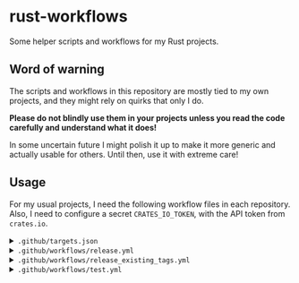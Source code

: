 # rust-workflows

Some helper scripts and workflows for my Rust projects.

## Word of warning

The scripts and workflows in this repository are mostly tied to my own projects, and they might rely on quirks that
only I do.

**Please do not blindly use them in your projects unless you read the code carefully and understand what it does!**

In some uncertain future I might polish it up to make it more generic and actually usable for others. Until then, use it
with extreme care!

## Usage

For my usual projects, I need the following workflow files in each repository. Also, I need to configure a
secret `CRATES_IO_TOKEN`, with the API token from `crates.io`.

<details>

<summary><code>.github/targets.json</code></summary>

Incompatible or unwanted targets can be removed.

```json
[
  { "os": "ubuntu-latest", "target": "aarch64-unknown-linux-gnu" },
  { "os": "ubuntu-latest", "target": "arm-unknown-linux-gnueabihf" },
  { "os": "ubuntu-latest", "target": "i686-unknown-linux-gnu" },
  { "os": "ubuntu-latest", "target": "i686-unknown-linux-musl" },
  { "os": "ubuntu-latest", "target": "x86_64-unknown-linux-gnu" },
  { "os": "ubuntu-latest", "target": "x86_64-unknown-linux-musl" },

  { "os": "macos-latest", "target": "x86_64-apple-darwin" },

  { "os": "windows-latest", "target": "i686-pc-windows-msvc" },
  { "os": "windows-latest", "target": "x86_64-pc-windows-msvc" }
]
```

</details>

<details>

<summary><code>.github/workflows/release.yml</code></summary>

```yaml
name: Release

on:
  push:
    branches:
      - 'hotfix/**'
      - 'release/**'
    tags-ignore:
      - '_**'

  workflow_dispatch:

jobs:
  test:
    uses: ./.github/workflows/test.yml

  call-release-workflow:
    uses: FloGa/rust-workflows/.github/workflows/release.yml@0.1.0
    with:
      targets-config: ./.github/targets.json
    secrets:
      CRATES_IO_TOKEN: ${{ secrets.CRATES_IO_TOKEN }}
    needs:
      - test
```

</details>

<details>

<summary><code>.github/workflows/release_existing_tags.yml</code></summary>

```yaml
name: Release existing tags

on:
  workflow_dispatch:

jobs:
  call-release-exisiting-workflow:
    uses: FloGa/rust-workflows/.github/workflows/release_existing_tags.yml@0.1.0
    with:
      targets-config: ./.github/targets.json
```

</details>

<details>

<summary><code>.github/workflows/test.yml</code></summary>

```yaml
name: Test

on:
  pull_request:

  push:
    branches:
      - develop
      - 'feature/**'

  workflow_call:

jobs:
  call-test-workflow:
    uses: FloGa/rust-workflows/.github/workflows/test.yml@0.1.0
```

</details>
